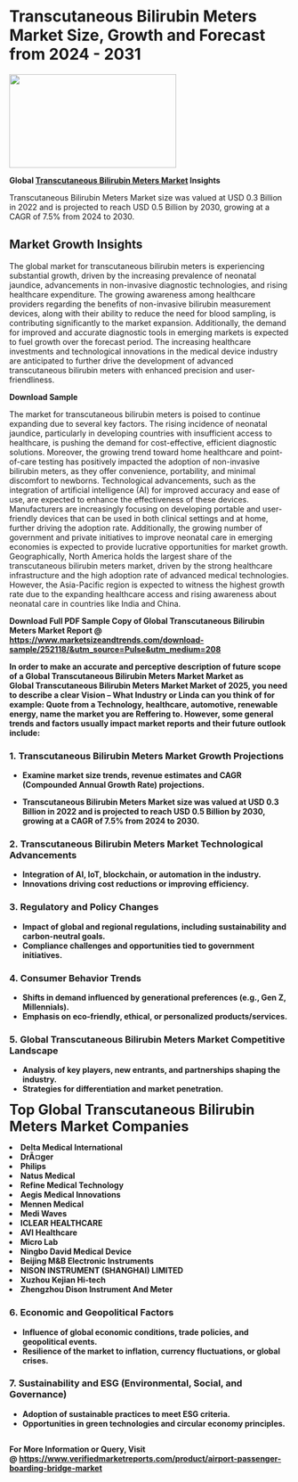 <H1>Transcutaneous Bilirubin Meters Market Size, Growth and Forecast from 2024 - 2031</H1><img class="aligncenter size-medium wp-image-584254" src="https://thirdeyenews.in/wp-content/uploads/2024/09/Global-Market-Research-300x168.jpeg" alt="" width="300" height="168" /><p><strong>Global&nbsp;<a href="https://www.marketsizeandtrends.com/download-sample/252118/&amp;utm_source=Pulse&amp;utm_medium=208">Transcutaneous Bilirubin Meters Market</a> Insights</strong></p><p>Transcutaneous Bilirubin Meters Market size was valued at USD 0.3 Billion in 2022 and is projected to reach USD 0.5 Billion by 2030, growing at a CAGR of 7.5% from 2024 to 2030.</p><p><h2>Market Growth Insights</h2> <p>The global market for transcutaneous bilirubin meters is experiencing substantial growth, driven by the increasing prevalence of neonatal jaundice, advancements in non-invasive diagnostic technologies, and rising healthcare expenditure. The growing awareness among healthcare providers regarding the benefits of non-invasive bilirubin measurement devices, along with their ability to reduce the need for blood sampling, is contributing significantly to the market expansion. Additionally, the demand for improved and accurate diagnostic tools in emerging markets is expected to fuel growth over the forecast period. The increasing healthcare investments and technological innovations in the medical device industry are anticipated to further drive the development of advanced transcutaneous bilirubin meters with enhanced precision and user-friendliness.</p> <p><strong>Download Sample</strong></p> <p>The market for transcutaneous bilirubin meters is poised to continue expanding due to several key factors. The rising incidence of neonatal jaundice, particularly in developing countries with insufficient access to healthcare, is pushing the demand for cost-effective, efficient diagnostic solutions. Moreover, the growing trend toward home healthcare and point-of-care testing has positively impacted the adoption of non-invasive bilirubin meters, as they offer convenience, portability, and minimal discomfort to newborns. Technological advancements, such as the integration of artificial intelligence (AI) for improved accuracy and ease of use, are expected to enhance the effectiveness of these devices. Manufacturers are increasingly focusing on developing portable and user-friendly devices that can be used in both clinical settings and at home, further driving the adoption rate. Additionally, the growing number of government and private initiatives to improve neonatal care in emerging economies is expected to provide lucrative opportunities for market growth. Geographically, North America holds the largest share of the transcutaneous bilirubin meters market, driven by the strong healthcare infrastructure and the high adoption rate of advanced medical technologies. However, the Asia-Pacific region is expected to witness the highest growth rate due to the expanding healthcare access and rising awareness about neonatal care in countries like India and China.</p> <p><strong></p><p><span class=""><strong>Download Full PDF Sample Copy of Global Transcutaneous Bilirubin Meters Market Report</strong> @ <a href="https://www.marketsizeandtrends.com/download-sample/252118/&amp;utm_source=Pulse&amp;utm_medium=208" target="_blank">https://www.marketsizeandtrends.com/download-sample/252118/&amp;utm_source=Pulse&amp;utm_medium=208</a></span></p><p>In order to make an accurate and perceptive description of future scope of a Global&nbsp;Transcutaneous Bilirubin Meters Market Market as Global&nbsp;Transcutaneous Bilirubin Meters Market Market of 2025, you need to describe a clear Vision &ndash; What Industry or Linda can you think of for example: Quote from a Technology, healthcare, automotive, renewable energy, name the market you are Reffering to. However, some general trends and factors usually impact market reports and their future outlook include:</p><h3>1.&nbsp;<strong>Transcutaneous Bilirubin Meters Market Growth Projections</strong></h3><ul><li>Examine market size trends, revenue estimates and CAGR (Compounded Annual Growth Rate) projections.</li><li><p>Transcutaneous Bilirubin Meters Market size was valued at USD 0.3 Billion in 2022 and is projected to reach USD 0.5 Billion by 2030, growing at a CAGR of 7.5% from 2024 to 2030.</p></li></ul><h3>2.&nbsp;<strong>Transcutaneous Bilirubin Meters Market Technological Advancements</strong></h3><ul><li>Integration of AI, IoT, blockchain, or automation in the industry.</li><li>Innovations driving cost reductions or improving efficiency.</li></ul><h3>3.&nbsp;<strong>Regulatory and Policy Changes</strong></h3><ul><li>Impact of global and regional regulations, including sustainability and carbon-neutral goals.</li><li>Compliance challenges and opportunities tied to government initiatives.</li></ul><h3>4.&nbsp;<strong>Consumer Behavior Trends</strong></h3><ul><li>Shifts in demand influenced by generational preferences (e.g., Gen Z, Millennials).</li><li>Emphasis on eco-friendly, ethical, or personalized products/services.</li></ul><h3>5.&nbsp;<strong>Global Transcutaneous Bilirubin Meters Market Competitive Landscape</strong></h3><ul><li>Analysis of key players, new entrants, and partnerships shaping the industry.</li><li>Strategies for differentiation and market penetration.</li></ul><p data-pm-slice="1 1 []"><span style="color: inherit; font-family: inherit; font-size: 25px;">Top Global Transcutaneous Bilirubin Meters Market Companies</span></p><div class="" data-test-id=""><p><li>Delta Medical International</li><li> DrÃ¤ger</li><li> Philips</li><li> Natus Medical</li><li> Refine Medical Technology</li><li> Aegis Medical Innovations</li><li> Mennen Medical</li><li> Medi Waves</li><li> ICLEAR HEALTHCARE</li><li> AVI Healthcare</li><li> Micro Lab</li><li> Ningbo David Medical Device</li><li> Beijing M&B Electronic Instruments</li><li> NISON INSTRUMENT (SHANGHAI) LIMITED</li><li> Xuzhou Kejian Hi-tech</li><li> Zhengzhou Dison Instrument And Meter</li></p></div><h3>6.&nbsp;<strong>Economic and Geopolitical Factors</strong></h3><ul><li>Influence of global economic conditions, trade policies, and geopolitical events.</li><li>Resilience of the market to inflation, currency fluctuations, or global crises.</li></ul><h3>7.&nbsp;<strong>Sustainability and ESG (Environmental, Social, and Governance)</strong></h3><ul><li>Adoption of sustainable practices to meet ESG criteria.</li><li>Opportunities in green technologies and circular economy principles.</li></ul><h2><strong style="font-size: 14px;">For More Information or Query, Visit @&nbsp;</strong><a style="background-color: #ffffff; font-size: 14px;" href="https://www.marketsizeandtrends.com/report/transcutaneous-bilirubin-meters-market/" target="_blank">https://www.verifiedmarketreports.com/product/airport-passenger-boarding-bridge-market</a></h2>
